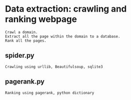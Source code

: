 # Data extraction: crawling and ranking webpage
    Crawl a domain.
    Extract all the page within the domain to a database. 
    Rank all the pages. 

## spider.py
    Crawling using urllib, Beautifulsoup, sqlite3
    
## pagerank.py
    Ranking using pagerank, python dictionary
